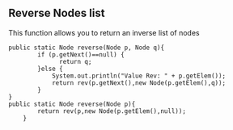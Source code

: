 ## Reverse Nodes list
This function allows you to return an inverse list of nodes 
```
public static Node reverse(Node p, Node q){
		if (p.getNext()==null) { 
		      return q;
		}else {
			System.out.println("Value Rev: " + p.getElem());
		    return rev(p.getNext(),new Node(p.getElem(),q));
		}
}
public static Node reverse(Node p){
		return rev(p,new Node(p.getElem(),null));
	}
 ```
